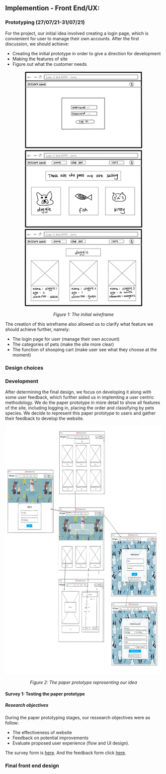 
## Implemention - Front End/UX:

### Prototyping (27/07/21-31/07/21)

For the project, our initial idea involved creating a login page, which is convienient for user to manage their own accounts. After the first discussion, we should achieve:

* Creating the initial prototype in order to give a direction for development
* Making the features of site
* Figure out what the customer needs

<div align=center>
<img src=UX/prototype1.jpg width="380px" height="250px">
<img src=UX/prototype2.jpg width="380px" height="250px">
<img src=UX/prototype3.jpg width="380px" height="250px">

_Figure 1: The initial wireframe_
</div>


The creation of this wireframe also allowed us to clarify what feature we should achieve further, namely:

* The login page for user (manage their own account)
* The categories of pets (make the site more clear)
* The function of shooping cart (make user see what they choose at the moment)

### Design choices


### Development

After determining the final design, we focus on developing it along with some user feedback, which further aided us in implemting a user centric methodology. We do the paper prototype in more detail to show all features of the site, including logging in, placing the order and classifying by pets species. We decide to represent this paper prototype to users and gather their feedback to develop the website.

<div align=center>
<img src=UX/ux3.PNG width="1000px" height="800px">

_Figure 2: The paper prototype representing our idea_
</div>

#### Survey 1: Testing the paper prototype

##### Research objectives

During the paper prototyping stages, our ressearch objectives were as follow:

* The effectiveness of website
* Feedback on potential improvements
* Evaluate proposed user experience (flow and UI design).

The survey form is [here](). And the feedback form click [here]().

### Final front end design



